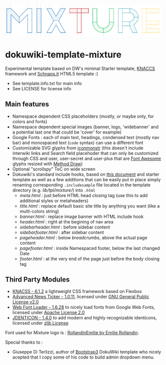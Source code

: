 ![Mixture - Dokuwiki template](/images/Mixture_800x160.png)
# dokuwiki-template-mixture
Experimental template based on DW's minimal Starter template, [KNACCS](http://knacss.com/) framework and [Schnaps.it](http://schnaps.it/) HTML5 template :)

* See template.info.txt for main info
* See LICENSE for license info

## Main features

* Namespace dependent CSS placeholders (mostly, or maybe only, for colors and fonts)
* Namespace dependent special images (banner, logo, 'widebanner' and a potential last one that could be 'cover' for example)
* Google Fonts : each of main text, headings, condensed text (mostly nav bar) and monospaced text (```code``` syntax) can use a different font
* Customizable SVG glyphs from [iconmonstr](https://iconmonstr.com/) (this doesn't include Interwiki links and Search field placehoder that can only be customized through CSS and user, user-secret and user-plus that are [Font Awesome](http://fontawesome.io/icons/) glyphs resized with [Method Draw](http://editor.method.ac/))
* Optional "scrollspy" ToC on wide screen
* Dokuwiki's standard include hooks, based on [this document](https://www.dokuwiki.org/include_hooks) and starter template as well as a few additions that can be easily put in place simply renaming corresponding `.includesample` file located in the template directory (e.g. *lib/tpl/mixture/*) into `.html`
  * *meta.html* : just before HTML head closing tag (use this to add additional styles or metaheaders)
  * *title.html* : replace default basic site title by anything you want (like a multi-colors string)
  * *banner.html* : replace image banner with HTML include hook
  * *header.html* : right at the begining of nav area
  * *sidebarheader.html* : before sidebar content
  * *sidebarfooter.html* : after sidebar content
  * *pageheader.html* : below *breadcrumbs*, above the actual page content
  * *pagefooter.html* : inside Namespaced footer, below  the last changed Date
  * *footer.html* : at the very end of the page just before the body closing tag

## Third Party Modules

* [KNACSS - 6.1.2](http://knacss.com/) a lightweight CSS framework based on Flexbox
* [Advanced News Ticker - 1.0.11](http://risq.github.io/jquery-advanced-news-ticker/), licensed under [GNU General Public License v2.0](https://www.gnu.org/licenses/gpl-2.0.en.html)
* [Web Font Loader - 1.6.28](https://github.com/typekit/webfontloader) to nicely load fonts from Google Web Fonts, licensed under [Apache License 2.0](https://www.apache.org/licenses/LICENSE-2.0)
* [JDENTICON - 1.4.0](https://jdenticon.com/) to add modern and highly recognizable identicons, licensed under [zlib License](https://www.zlib.net/zlib_license.html)

Font used for Mixture logo is : [RollandinEmilie by Emilie Rollandin](http://www.archistico.com/).

Special thanks to :
* Giuseppe Di Terlizzi, author of [Bootstrap3](https://www.dokuwiki.org/template:bootstrap3) DokuWiki template who nicely acepted that I copy some of his code to build admin dropdown menu.

